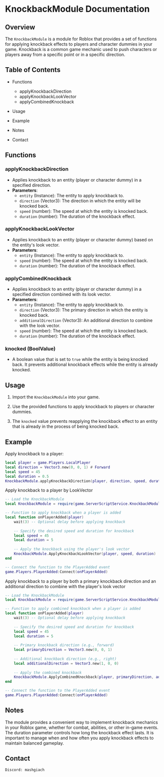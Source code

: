 # KnockbackModule Documentation

## Overview

The `KnockbackModule` is a module for Roblox that provides a set of functions for applying knockback effects to players and character dummies in your game. Knockback is a common game mechanic used to push characters or players away from a specific point or in a specific direction.

## Table of Contents

- Functions
  - applyKnockbackDirection
  - applyKnockbackLookVector
  - applyCombinedKnockback

- Usage
- Example
- Notes
- Contact

## Functions

### applyKnockbackDirection

- Applies knockback to an entity (player or character dummy) in a specified direction.
- **Parameters**:
  - `entity` (Instance): The entity to apply knockback to.
  - `direction` (Vector3): The direction in which the entity will be knocked back.
  - `speed` (number): The speed at which the entity is knocked back.
  - `duration` (number): The duration of the knockback effect.

### applyKnockbackLookVector

- Applies knockback to an entity (player or character dummy) based on the entity's look vector.
- **Parameters**:
  - `entity` (Instance): The entity to apply knockback to.
  - `speed` (number): The speed at which the entity is knocked back.
  - `duration` (number): The duration of the knockback effect.

### applyCombinedKnockback

- Applies knockback to an entity (player or character dummy) in a specified direction combined with its look vector.
- **Parameters**:
  - `entity` (Instance): The entity to apply knockback to.
  - `direction` (Vector3): The primary direction in which the entity is knocked back.
  - `additionalDirection` (Vector3): An additional direction to combine with the look vector.
  - `speed` (number): The speed at which the entity is knocked back.
  - `duration` (number): The duration of the knockback effect.

### knocked (BoolValue)

- A boolean value that is set to `true` while the entity is being knocked back. It prevents additional knockback effects while the entity is already knocked.

## Usage

1. Import the `KnockbackModule` into your game.

2. Use the provided functions to apply knockback to players or character dummies.

3. The `knocked` value prevents reapplying the knockback effect to an entity that is already in the process of being knocked back.

## Example

Apply knockback to a player:
```lua
local player = game.Players.LocalPlayer
local direction = Vector3.new(0, 0, 1) # Forward
local speed = 45
local duration = 0.5
KnockbackModule.applyKnockbackDirection(player, direction, speed, duration)
```

Apply knockback to a player by LookVector

```lua
-- Load the KnockbackModule
local KnockbackModule = require(game.ServerScriptService.KnockbackModule)

-- Function to apply knockback when a player is added
local function onPlayerAdded(player)
    wait(3) -- Optional delay before applying knockback
    
    -- Specify the desired speed and duration for knockback
    local speed = 45
    local duration = 5
    
    -- Apply the knockback using the player's look vector
    KnockbackModule.ApplyKnockbackLookVector(player, speed, duration)
end

-- Connect the function to the PlayerAdded event
game.Players.PlayerAdded:Connect(onPlayerAdded)
```

Apply knockback to a player by both a primary knockback direction and an additional direction to combine with the player's look vector

```lua
-- Load the KnockbackModule
local KnockbackModule = require(game.ServerScriptService.KnockbackModule)

-- Function to apply combined knockback when a player is added
local function onPlayerAdded(player)
    wait(3) -- Optional delay before applying knockback
    
    -- Specify the desired speed and duration for knockback
    local speed = 45
    local duration = 5
    
    -- Primary knockback direction (e.g., forward)
    local primaryDirection = Vector3.new(0, 0, 1)
    
    -- Additional knockback direction (e.g., right)
    local additionalDirection = Vector3.new(1, 0, 0)
    
    -- Apply the combined knockback
    KnockbackModule.ApplyCombinedKnockback(player, primaryDirection, additionalDirection, speed, duration)
end

-- Connect the function to the PlayerAdded event
game.Players.PlayerAdded:Connect(onPlayerAdded)
```

## Notes
The module provides a convenient way to implement knockback mechanics in your Roblox game, whether for combat, abilities, or other in-game events.
The duration parameter controls how long the knockback effect lasts.
It is important to manage when and how often you apply knockback effects to maintain balanced gameplay.

## Contact
```
Discord: mashgiach
```

